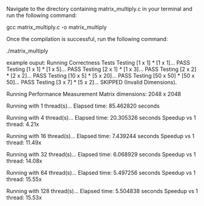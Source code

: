 Navigate to the directory containing matrix_multiply.c in your terminal and run the following command:

gcc matrix_multiply.c -o matrix_multiply

Once the compilation is successful, run the following command:

./matrix_multiply

example ouput:
Running Correctness Tests
Testing [1 x 1] * [1 x 1]... PASS
Testing [1 x 1] * [1 x 5]... PASS
Testing [2 x 1] * [1 x 3]... PASS
Testing [2 x 2] * [2 x 2]... PASS
Testing [10 x 5] * [5 x 20]... PASS
Testing [50 x 50] * [50 x 50]... PASS
Testing [3 x 7] * [5 x 2]... SKIPPED (Invalid Dimensions).

Running Performance Measurement
Matrix dimensions: 2048 x 2048

Running with 1 thread(s)...
Elapsed time: 85.462820 seconds

Running with 4 thread(s)...
Elapsed time: 20.305326 seconds
Speedup vs 1 thread: 4.21x

Running with 16 thread(s)...
Elapsed time: 7.439244 seconds
Speedup vs 1 thread: 11.49x

Running with 32 thread(s)...
Elapsed time: 6.068929 seconds
Speedup vs 1 thread: 14.08x

Running with 64 thread(s)...
Elapsed time: 5.497256 seconds
Speedup vs 1 thread: 15.55x

Running with 128 thread(s)...
Elapsed time: 5.504838 seconds
Speedup vs 1 thread: 15.53x